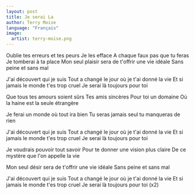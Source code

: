 ```yaml
---
layout: post
title: Je serai La
author: Terry Moise
language: "Français"
image:
  artist: terry-moise.png
---
```


Oublie tes erreurs et tes peurs
Je les efface
A chaque faux pas que tu feras
Je tomberai à ta place
Mon seul plaisir sera de t'offrir une vie idéale
Sans peine et sans mal

J'ai découvert qui je suis
Tout a changé le jour où je t'ai donné la vie
Et si jamais le monde t'es trop cruel
Je serai là toujours pour toi

Que tous tes amours soient sûrs
Tes amis sincères
Pour toi un domaine
Où la haine est la seule étrangère

Je ferai un monde où tout ira bien
Tu seras jamais seul tu manqueras de rien



J'ai découvert qui je suis
Tout a changé le jour où je t'ai donné la vie
Et si jamais le monde t'es trop cruel
Je serai là toujours pour toi

Je voudrais pouvoir tout savoir
Pour te donner une vision plus claire
De ce mystère que l'on appelle la vie

Mon seul désir sera de t'offrir une vie idéale
Sans peine et sans mal

J'ai découvert qui je suis
Tout a changé le jour où je t'ai donné la vie
Et si jamais le monde t'es trop cruel
Je serai là toujours pour toi
(x2)

